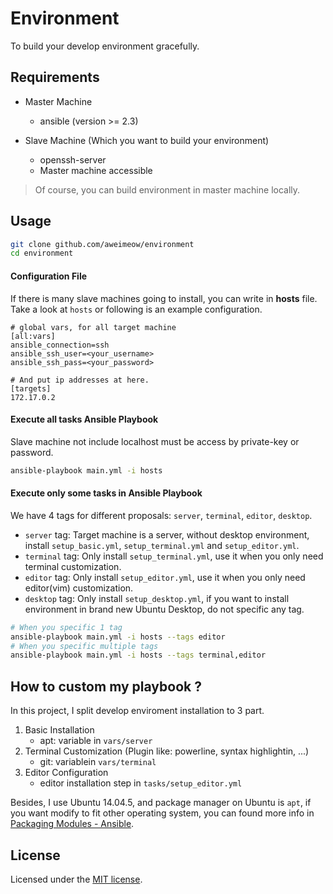 # Environment

To build your develop environment gracefully.

## Requirements

* Master Machine
    * ansible (version >= 2.3)

* Slave Machine (Which you want to build your environment)
    * openssh-server
    * Master machine accessible

> Of course, you can build environment in master machine locally.

## Usage

```bash
git clone github.com/aweimeow/environment
cd environment
```

#### Configuration File

If there is many slave machines going to install, you can write in **hosts** file. 
Take a look at `hosts` or following is an example configuration.

```
# global vars, for all target machine
[all:vars]
ansible_connection=ssh
ansible_ssh_user=<your_username>
ansible_ssh_pass=<your_password>

# And put ip addresses at here.
[targets]
172.17.0.2
```

#### Execute all tasks Ansible Playbook

Slave machine not include localhost must be access by private-key or password.

```bash
ansible-playbook main.yml -i hosts
```

#### Execute only some tasks in Ansible Playbook

We have 4 tags for different proposals: `server`, `terminal`, `editor`, `desktop`. 

* `server` tag: Target machine is a server, without desktop environment, install `setup_basic.yml`, `setup_terminal.yml` and `setup_editor.yml`.
* `terminal` tag: Only install `setup_terminal.yml`, use it when you only need terminal customization.
* `editor` tag:  Only install `setup_editor.yml`, use it when you only need editor(vim) customization.
* `desktop` tag:  Only install `setup_desktop.yml`, if you want to install environment in brand new Ubuntu Desktop, do not specific any tag.

```bash
# When you specific 1 tag
ansible-playbook main.yml -i hosts --tags editor
# When you specific multiple tags
ansible-playbook main.yml -i hosts --tags terminal,editor
```

## How to custom my playbook ?

In this project, I split develop enviroment installation to 3 part. 

1. Basic Installation
    * apt: variable in `vars/server`
2. Terminal Customization (Plugin like: powerline, syntax highlightin, ...)
    * git: variablein `vars/terminal`
3. Editor Configuration
    * editor installation step in `tasks/setup_editor.yml`

Besides, I use Ubuntu 14.04.5, and package manager on Ubuntu is `apt`, 
if you want modify to fit other operating system, 
you can found more info in [Packaging Modules - Ansible](http://docs.ansible.com/ansible/list_of_packaging_modules.html#os).

## License

Licensed under the [MIT license](LICENSE.txt).